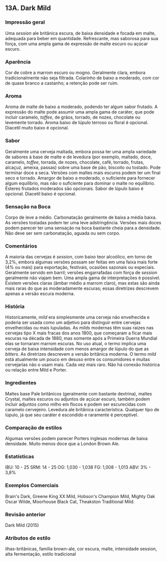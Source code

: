 ## 13A. Dark Mild

### Impressão geral

Uma *session* ale britânica escura, de baixa densidade e focada em malte, adequada para beber em quantidade. Refrescante, mas saborosa para sua força, com uma ampla gama de expressão de malte escuro ou açúcar escuro.

### Aparência

Cor de cobre a marrom escuro ou mogno. Geralmente clara, embora tradicionalmente não seja filtrada. Colarinho de baixo a moderado, com cor de quase branco a castanho; a retenção pode ser ruim.

### Aroma

Aroma de malte de baixo a moderado, podendo ter algum sabor frutado. A expressão do malte pode assumir uma ampla gama de caráter, que pode incluir caramelo, *toffee*, de grãos, torrado, de nozes, chocolate ou levemente torrado. Aroma baixo de lúpulo terroso ou floral é opcional. Diacetil muito baixo é opcional.

### Sabor

Geralmente uma cerveja maltada, embora possa ter uma ampla variedade de sabores à base de malte e de levedura (por exemplo, maltado, doce, caramelo, *toffee*, torrada, de nozes, chocolate, café, torrado, frutas, alcaçuz, ameixa, passas) sobre uma base de pão, biscoito ou tostado. Pode terminar doce a seca. Versões com maltes mais escuros podem ter um final seco e torrado. Amargor de baixo a moderado, o suficiente para fornecer algum equilíbrio, mas não o suficiente para dominar o malte no equilíbrio. Ésteres frutados moderados são opcionais. Sabor de lúpulo baixo é opcional. Diacetil baixo é opcional.

### Sensação na Boca

Corpo de leve a médio. Carbonatação geralmente de baixa a média baixa. As versões tostadas podem ter uma leve adstringência. Versões mais doces podem parecer ter uma sensação na boca bastante cheia para a densidade. Não deve ser sem carbonatação, aguada ou sem corpo.

### Comentários

A maioria das cervejas é *session*, com baixo teor alcoólico, em torno de 3,2%, embora algumas versões possam ser feitas em uma faixa mais forte (4% ou mais) para exportação, festivais, ocasiões sazonais ou especiais. Geralmente servido em barril; versões engarrafadas com força de *session* geralmente não viajam bem. Uma ampla gama de interpretações é possível. Existem versões claras (âmbar médio a marrom claro), mas estas são ainda mais raras do que as moderadamente escuras; essas diretrizes descrevem apenas a versão escura moderna.

### História

Historicamente, *mild* era simplesmente uma cerveja não envelhecida e poderia ser usada como um adjetivo para distinguir entre cervejas envelhecidas ou mais lupuladas. As *milds* modernas têm suas raízes nas cervejas tipo X mais fracas dos anos 1800, que começaram a ficar mais escuras na década de 1880, mas somente após a Primeira Guerra Mundial elas se tornaram marrom escuras. No uso atual, o termo implica uma cerveja de baixa intensidade com menos amargor de lúpulo do que as *bitters*. As diretrizes descrevem a versão britânica moderna. O termo *mild* está atualmente um pouco em desuso entre os consumidores e muitas cervejarias não o usam mais. Cada vez mais raro. Não há conexão histórica ou relação entre Mild e Porter.

### Ingredientes

Maltes base Pale britânicos (geralmente com bastante dextrina), maltes Crystal, maltes escuros ou adjuntos de açúcar escuro, também podem incluir adjuntos como milho em flocos e podem ser escurecidas com caramelo cervejeiro. Levedura ale britânica característica. Qualquer tipo de lúpulo, já que seu caráter é escondido e raramente é perceptível.

### Comparação de estilos

Algumas versões podem parecer Porters inglesas modernas de baixa densidade. Muito menos doce que a London Brown Ale.

### Estatísticas

IBU: 10 - 25
SRM: 14 - 25
OG: 1,030 - 1,038
FG: 1,008 - 1,013
ABV: 3% - 3,8%

### Exemplos Comerciais

Brain's Dark, Greene King XX Mild, Hobson's Champion Mild, Mighty Oak Oscar Wilde, Moorhouse Black Cat, Theakston Traditional Mild.

### Revisão anterior

Dark Mild (2015)

### Atributos de estilo

ilhas-britânicas, família brown-ale, cor escura, malte, intensidade session, alta fermentação, estilo tradicional
